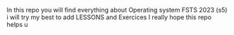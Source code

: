 In this repo you will find everything about Operating system FSTS 2023 (s5) i will try my best to add LESSONS and Exercices  I really hope this repo helps u
